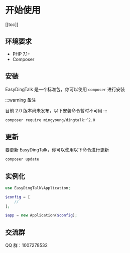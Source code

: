 # 开始使用

[[toc]]

## 环境要求

-   PHP 7.1+
-   Composer

## 安装

EasyDingTalk 是一个标准包，你可以使用 `composer` 进行安装

:::warning 备注

目前 2.0 版本尚未发布，以下安装命令暂时不可用
:::

```bash
composer require mingyoung/dingtalk:^2.0
```

## 更新

要更新 EasyDingTalk，你可以使用以下命令进行更新

```bash
composer update
```

## 实例化

```php
use EasyDingTalk\Application;

$config = [
    //
];

$app = new Application($config);
```

## 交流群

QQ 群：1007278532
